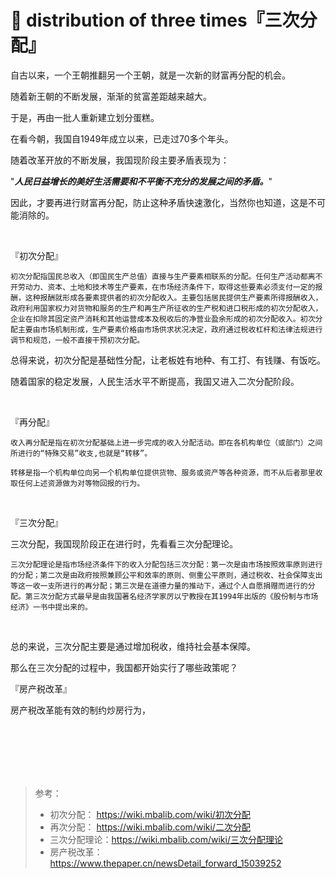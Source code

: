 # 🍰 distribution of three times『三次分配』

自古以来，一个王朝推翻另一个王朝，就是一次新的财富再分配的机会。

随着新王朝的不断发展，渐渐的贫富差距越来越大。

于是，再由一批人重新建立划分蛋糕。

在看今朝，我国自1949年成立以来，已走过70多个年头。

随着改革开放的不断发展，我国现阶段主要矛盾表现为：

"***人民日益增长的美好生活需要和不平衡不充分的发展之间的矛盾。***"

因此，才要再进行财富再分配，防止这种矛盾快速激化，当然你也知道，这是不可能消除的。

<br>

『初次分配』

    初次分配指国民总收入（即国民生产总值）直接与生产要素相联系的分配。任何生产活动都离不开劳动力、资本、土地和技术等生产要素，在市场经济条件下，取得这些要素必须支付一定的报酬，这种报酬就形成各要素提供者的初次分配收入。主要包括居民提供生产要素所得报酬收入，政府利用国家权力对货物和服务的生产和再生产所征收的生产税和进口税形成的初次分配收入，企业在扣除其固定资产消耗和其他运营成本及税收后的净营业盈余形成的初次分配收入。初次分配主要由市场机制形成，生产要素价格由市场供求状况决定，政府通过税收杠杆和法律法规进行 调节和规范，一般不直接干预初次分配。
    
总得来说，初次分配是基础性分配，让老板姓有地种、有工打、有钱赚、有饭吃。

随着国家的稳定发展，人民生活水平不断提高，我国又进入二次分配阶段。

<br>

『再分配』

    收入再分配是指在初次分配基础上进一步完成的收入分配活动。即在各机构单位（或部门）之间所进行的“特殊交易”收支,也就是“转移”。
    
    转移是指一个机构单位向另一个机构单位提供货物、服务或资产等各种资源，而不从后者那里收取任何上述资源做为对等物回报的行为。

<br>

『三次分配』

三次分配，我国现阶段正在进行时，先看看三次分配理论。

    三次分配理论是指市场经济条件下的收入分配包括三次分配：第一次是由市场按照效率原则进行的分配；第二次是由政府按照兼顾公平和效率的原则、侧重公平原则，通过税收、社会保障支出等这一收一支所进行的再分配；第三次是在道德力量的推动下，通过个人自愿捐赠而进行的分配。第三次分配方式最早是由我国著名经济学家厉以宁教授在其1994年出版的《股份制与市场经济》一书中提出来的。

<br>

总的来说，三次分配主要是通过增加税收，维持社会基本保障。

那么在三次分配的过程中，我国都开始实行了哪些政策呢？

『房产税改革』

房产税改革能有效的制约炒房行为，



<br>
<br>
<br>
<br>
<br>

> 参考：
> 
> * 初次分配： https://wiki.mbalib.com/wiki/初次分配
> * 再次分配： https://wiki.mbalib.com/wiki/二次分配
> * 三次分配理论：https://wiki.mbalib.com/wiki/三次分配理论
> * 房产税改革：https://www.thepaper.cn/newsDetail_forward_15039252